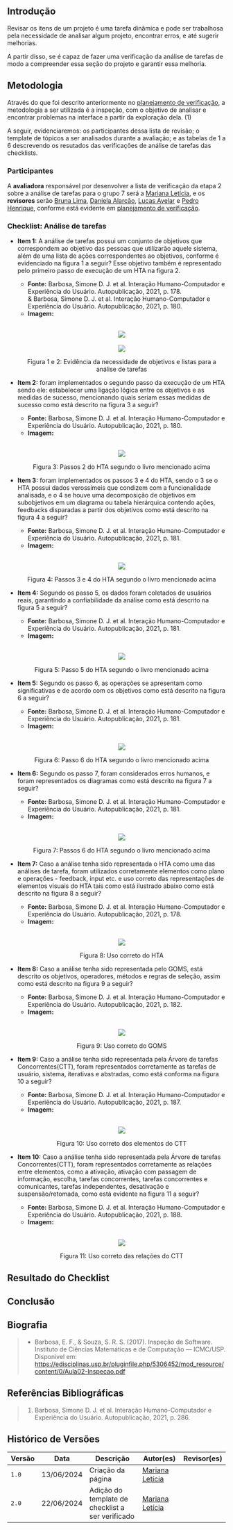 ## Introdução
Revisar os itens de um projeto é uma tarefa dinâmica e pode ser trabalhosa pela necessidade de analisar algum projeto, encontrar erros, e até sugerir melhorias.

A partir disso, se é capaz de fazer uma verificação da análise de tarefas de modo a compreender essa seção do projeto e garantir essa melhoria.

## Metodologia
Através do que foi descrito anteriormente no [planejamento de verificação](../planejamento_verificacao.md), a metodologia a ser utilizada é a inspeção, com o objetivo de analisar e encontrar problemas na interface a partir da exploração dela. (1)

A seguir, evidenciaremos: os participantes dessa lista de revisão; o template de tópicos a ser analisados durante a avaliação; e as tabelas de 1 a 6 descrevendo os resutados das verificações de análise de tarefas das checklists.

### Participantes
A **avaliadora** responsável por desenvolver a lista de verificação da etapa 2 sobre a análise de tarefas para o grupo 7 será a [Mariana Letícia](https://github.com/Marianannn), e os **revisores** serão [Bruna Lima](https://github.com/libruna), [Daniela Alarcão](https://github.com/danialarcao), [Lucas Avelar](https://github.com/LucasAvelar2711) e  [Pedro Henrique](https://github.com/PedroHhenriq), conforme está evidente em [planejamento de verificação](../planejamento_verificacao.md). 

### Checklist: Análise de tarefas

- **Item 1:** A análise de tarefas possui um conjunto de objetivos que correspondem ao objetivo das pessoas que utilizarão aquele sistema, além de uma lista de ações correspondentes ao objetivos, conforme é evidenciado na figura 1 a seguir? Esse objetivo também é representado pelo primeiro passo de execução de um HTA na figura 2.
    - **Fonte:** Barbosa, Simone D. J. et al. Interação Humano-Computador e Experiência do Usuário. Autopublicação, 2021, p. 178.<br> &
    Barbosa, Simone D. J. et al. Interação Humano-Computador e Experiência do Usuário. Autopublicação, 2021, p. 180.
    - **Imagem:**
    <br>

    <center>

    ![](img/analise_tarefa_objetivo_img_1.png)
    <br><br>
    ![](img/analise_tarefa_passo_1.png)

    </center>

    <p style="text-align: center">Figura 1 e 2: Evidência da necessidade de objetivos e listas para a análise de tarefas</p>

- **Item 2:** foram implementados o segundo passo da execução de um HTA sendo ele: estabelecer uma ligação lógica entre os objetivos e as medidas de sucesso, mencionando quais seriam essas medidas de sucesso como está descrito na figura 3 a seguir?
    - **Fonte:**  Barbosa, Simone D. J. et al. Interação Humano-Computador e Experiência do Usuário. Autopublicação, 2021, p. 180.
    - **Imagem:** 
    <br>

    <center>

    ![](img/analise_tarefa_passo_2.png)

    </center>

    <p style="text-align: center">Figura 3: Passos 2 do HTA segundo o livro mencionado acima</p>

- **Item 3:** foram implementados os passos 3 e 4 do HTA, sendo o 3 se o HTA possui dados verossímeis que condizem com a funcionalidade analisada, e o 4 se houve uma decomposição de objetivos em subobjetivos em um diagrama ou tabela hierárquica contendo ações, feedbacks disparadas a partir dos objetivos como está descrito na figura 4 a seguir?
    - **Fonte:**  Barbosa, Simone D. J. et al. Interação Humano-Computador e Experiência do Usuário. Autopublicação, 2021, p. 181.
    - **Imagem:** 
    <br>

    <center>

    ![](img/analise_tarefa_passo_3_4_img_3.png)

    </center>

    <p style="text-align: center">Figura 4: Passos 3 e 4 do HTA segundo o livro mencionado acima</p>

- **Item 4:** Segundo os passo 5, os dados foram coletados de usuários reais, garantindo a confiabilidade da análise como está descrito na figura 5 a seguir?
    - **Fonte:**  Barbosa, Simone D. J. et al. Interação Humano-Computador e Experiência do Usuário. Autopublicação, 2021, p. 181.
    - **Imagem:** 
    <br>

    <center>

    ![](img/analise_tarefa_passo_5.png)

    </center>

    <p style="text-align: center">Figura 5: Passo 5 do HTA segundo o livro mencionado acima</p>

- **Item 5:** Segundo os passo 6, as operações se apresentam como significativas e de acordo com os objetivos como está descrito na figura 6 a seguir?
    - **Fonte:**  Barbosa, Simone D. J. et al. Interação Humano-Computador e Experiência do Usuário. Autopublicação, 2021, p. 181.
    - **Imagem:** 
    <br>

    <center>

    ![](img/analise_tarefa_passo_6.png)

    </center>

    <p style="text-align: center">Figura 6: Passo 6 do HTA segundo o livro mencionado acima</p>

- **Item 6:** Segundo os passo 7, foram considerados erros humanos, e foram representados os diagramas como está descrito na figura 7 a seguir? 
    - **Fonte:**  Barbosa, Simone D. J. et al. Interação Humano-Computador e Experiência do Usuário. Autopublicação, 2021, p. 181.
    - **Imagem:** 
    <br>

    <center>

    ![](img/analise_tarefa_passo_7.png)

    </center>

    <p style="text-align: center">Figura 7: Passos 6 do HTA segundo o livro mencionado acima</p>

- **Item 7:** Caso a análise tenha sido representada o HTA como uma das análises de tarefa, foram utilizados corretamente elementos como plano e operações - feedback, input etc. e uso correto das representações de elementos visuais do HTA tais como está ilustrado abaixo como está descrito na figura 8 a seguir? 
    - **Fonte:**  Barbosa, Simone D. J. et al. Interação Humano-Computador e Experiência do Usuário. Autopublicação, 2021, p. 178.
    - **Imagem:** 
    <br>

    <center>

    ![](img/analise_tarefa_HTA_img_2.png)

    </center>

    <p style="text-align: center">Figura 8: Uso correto do HTA</p>

- **Item 8:** Caso a análise tenha sido representada pelo GOMS, está descrito os objetivos, operadores, métodos e regras de seleção, assim como está descrito na figura 9 a seguir?
    - **Fonte:**  Barbosa, Simone D. J. et al. Interação Humano-Computador e Experiência do Usuário. Autopublicação, 2021, p. 182.
    - **Imagem:** 
    <br>

    <center>

    ![](img/analise_tarefa_GOMS_1.png)

    </center>

    <p style="text-align: center">Figura 9: Uso correto do GOMS</p>

- **Item 9:** Caso a análise tenha sido representada pela Árvore de tarefas Concorrentes(CTT), foram representados corretamente as tarefas de usuário, sistema, iterativas e abstradas, como está conforma na figura 10 a seguir?
    - **Fonte:**  Barbosa, Simone D. J. et al. Interação Humano-Computador e Experiência do Usuário. Autopublicação, 2021, p. 187.
    - **Imagem:** 
    <br>

    <center>

    ![](img/analise_tarefa_CTT_1.png)

    </center>

    <p style="text-align: center">Figura 10: Uso correto dos elementos do CTT</p>

- **Item 10:** Caso a análise tenha sido representada pela Árvore de tarefas Concorrentes(CTT), foram representados corretamente as relações entre elementos, como a ativação, ativação com passagem de informação, escolha, tarefas concorrentes, tarefas concorrentes e comunicantes, tarefas independentes, desativação e suspensão/retomada, como está evidente na figura 11 a seguir?
    - **Fonte:**  Barbosa, Simone D. J. et al. Interação Humano-Computador e Experiência do Usuário. Autopublicação, 2021, p. 188.
    - **Imagem:** 
    <br>

    <center>

    ![](img/analise_tarefa_CTT_2.png)

    </center>

    <p style="text-align: center">Figura 11: Uso correto das relações do CTT</p>
## Resultado do Checklist
 <!-- template de VERIFICAÇÃO -->

<!-- ### Funcionalidade : (COLOCAR O NOME DA FUNCIONALIDADE AQUI) - Revisor: C(OLOCAR NOME DO REVISOR AQUI)
| Item | Descrição      | Versão do Artefato | Avaliação      | Descrição do problema | Sugestão de Ação Corretiva | Observações |
| ---- | -------------- | ------------------ | -------------- | --------------------- | -------------------------- | ----------- |
|  1   | (COLOCAR DECRIÇÃO DO ITEM 1 AQUI) | (COLOCAR SE ESTÁ CONFORME OU NÃO CONFORME) |  | |
|  2   | (COLOCAR DECRIÇÃO DO ITEM 2 AQUI) | (COLOCAR VERSÃO AQUI) | (COLOCAR SE ESTÁ CONFORME OU NÃO CONFORME)|  |   |  |
|  3   | (COLOCAR DECRIÇÃO DO ITEM 3 AQUI) | (COLOCAR VERSÃO AQUI)| (COLOCAR SE ESTÁ CONFORME OU NÃO CONFORME) | |  | 
|  4   | (COLOCAR DECRIÇÃO DO ITEM 4 AQUI) | (COLOCAR VERSÃO AQUI) | (COLOCAR SE ESTÁ CONFORME OU NÃO CONFORME)  | | | |
|  5   | (COLOCAR DECRIÇÃO DO ITEM 5 AQUI) | (COLOCAR VERSÃO AQUI)| (COLOCAR SE ESTÁ CONFORME OU NÃO CONFORME)  | | |  |
<p style="text-align: center">Tabela (COLQUE O NUMERO DA TABELA AQUI): (COLOQUE O TÍTULO DA TABELA AQUI)</p>
<p style="text-align: center">Fonte: (COLOQUE SEU NOME AQUI), 2024</p>

<iframe width="560" height="315" 
src="(COLOQUE O LINK EMBED AQUI)" 
title="YouTube video player" frameborder="0" allow="accelerometer; autoplay; clipboard-write; encrypted-media; gyroscope; picture-in-picture; web-share" referrerpolicy="strict-origin-when-cross-origin" allowfullscreen></iframe>

<p style="text-align: center">Vídeo (COLOQUE O NUMERO DO VÍDEO AQUI): (COLOQUE O TÍTULO DO VÍDEO AQUI).</p>
<p style="text-align: center">Fonte: (COLOQUE SEU NOME AQUI), 2024</p> -->

## Conclusão

## Biografia
>- Barbosa, E. F., & Souza, S. R. S. (2017). Inspeção de Software. Instituto de Ciências Matemáticas e de Computação — ICMC/USP. Disponivel em: https://edisciplinas.usp.br/pluginfile.php/5306452/mod_resource/content/0/Aula02-Inspecao.pdf

## Referências Bibliográficas
> 1. Barbosa, Simone D. J. et al. Interação Humano-Computador e Experiência do Usuário. Autopublicação, 2021, p. 286.

## Histórico de Versões

| Versão |    Data    | Descrição                                 | Autor(es)                                       | Revisor(es)                                    |
| ------ | :--------: | ----------------------------------------- | ----------------------------------------------- | ---------------------------------------------- |
| `1.0`   | 13/06/2024 | Criação da página                         | [Mariana Letícia](https://github.com/Marianannn) |   |
| `2.0`   | 22/06/2024 | Adição do template de checklist a ser verificado                          | [Mariana Letícia](https://github.com/Marianannn) |   |
